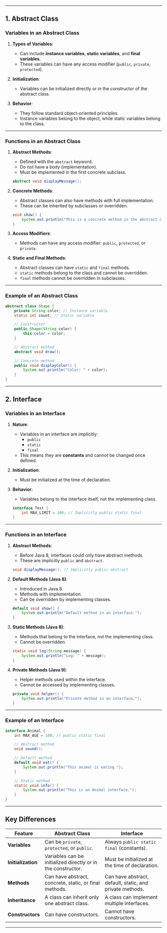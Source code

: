 
---

## **1. Abstract Class**

### **Variables in an Abstract Class**

1. **Types of Variables**:
    
    - Can include **instance variables**, **static variables**, and **final variables**.
    - These variables can have any access modifier (`public`, `private`, `protected`).
2. **Initialization**:
    
    - Variables can be initialized directly or in the constructor of the abstract class.
3. **Behavior**:
    
    - They follow standard object-oriented principles.
    - Instance variables belong to the object, while static variables belong to the class.

---

### **Functions in an Abstract Class**

1. **Abstract Methods**:
    
    - Defined with the `abstract` keyword.
    - Do not have a body (implementation).
    - Must be implemented in the first concrete subclass.
    
    ```java
    abstract void displayMessage();
    ```
    
2. **Concrete Methods**:
    
    - Abstract classes can also have methods with full implementation.
    - These can be inherited by subclasses or overridden.
    
    ```java
    void show() {
        System.out.println("This is a concrete method in the abstract class.");
    }
    ```
    
3. **Access Modifiers**:
    
    - Methods can have any access modifier: `public`, `protected`, or `private`.
4. **Static and Final Methods**:
    
    - Abstract classes can have `static` and `final` methods.
    - `static` methods belong to the class and cannot be overridden.
    - `final` methods cannot be overridden in subclasses.

---

### **Example of an Abstract Class**

```java
abstract class Shape {
    private String color; // Instance variable
    static int count; // Static variable

    // Constructor
    public Shape(String color) {
        this.color = color;
    }

    // Abstract method
    abstract void draw();

    // Concrete method
    public void displayColor() {
        System.out.println("Color: " + color);
    }
}
```

---

## **2. Interface**

### **Variables in an Interface**

1. **Nature**:
    
    - Variables in an interface are implicitly:
        - `public`
        - `static`
        - `final`
    - This means they are **constants** and cannot be changed once defined.
2. **Initialization**:
    
    - Must be initialized at the time of declaration.
3. **Behavior**:
    
    - Variables belong to the interface itself, not the implementing class.
    
    ```java
    interface Test {
        int MAX_LIMIT = 100; // Implicitly public static final
    }
    ```
    

---

### **Functions in an Interface**

1. **Abstract Methods**:
    
    - Before Java 8, interfaces could only have abstract methods.
    - These are implicitly `public` and `abstract`.
    
    ```java
    void displayMessage(); // Implicitly public abstract
    ```
    
2. **Default Methods (Java 8)**:
    
    - Introduced in Java 8.
    - Methods with implementation.
    - Can be overridden by implementing classes.
    
    ```java
    default void show() {
        System.out.println("Default method in an interface.");
    }
    ```
    
3. **Static Methods (Java 8)**:
    
    - Methods that belong to the interface, not the implementing class.
    - Cannot be overridden.
    
    ```java
    static void log(String message) {
        System.out.println("Log: " + message);
    }
    ```
    
4. **Private Methods (Java 9)**:
    
    - Helper methods used within the interface.
    - Cannot be accessed by implementing classes.
    
    ```java
    private void helper() {
        System.out.println("Private method in an interface.");
    }
    ```
    

---

### **Example of an Interface**

```java
interface Animal {
    int MAX_AGE = 100; // public static final

    // Abstract method
    void sound();

    // Default method
    default void eat() {
        System.out.println("This animal is eating.");
    }

    // Static method
    static void info() {
        System.out.println("This is an Animal interface.");
    }
}
```

---

## **Key Differences**

| Feature            | Abstract Class                                               | Interface                                                |
| ------------------ | ------------------------------------------------------------ | -------------------------------------------------------- |
| **Variables**      | Can be `private`, `protected`, or `public`.                  | Always `public static final` (constants).                |
| **Initialization** | Variables can be initialized directly or in the constructor. | Must be initialized at the time of declaration.          |
| **Methods**        | Can have abstract, concrete, static, or final methods.       | Can have abstract, default, static, and private methods. |
| **Inheritance**    | A class can inherit only one abstract class.                 | A class can implement multiple interfaces.               |
| **Constructors**   | Can have constructors.                                       | Cannot have constructors.                                |

---
